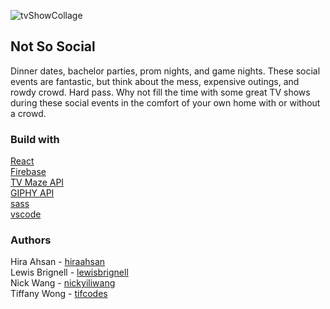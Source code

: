 ![tvShowCollage](https://github.com/Not-So-Social/notSoSocial/blob/master/src/asset/tvShowCollage.png)

## Not So Social

Dinner dates, bachelor parties, prom nights, and game nights. These social events are fantastic, but think about the mess, expensive outings, and rowdy crowd. Hard pass. Why not fill the time with some great TV shows during these social events in the comfort of your own home with or without a crowd.

### Build with 

[React](https://github.com/facebook/react) </br>
[Firebase](https://firebase.google.com/) </br>
[TV Maze API](https://www.tvmaze.com/api) </br>
[GIPHY API](https://developers.giphy.com/) </br>
[sass](https://sass-lang.com/) </br>
[vscode](https://code.visualstudio.com/) </br>

### Authors

Hira Ahsan - [hiraahsan](https://github.com/hiraahsan) </br>
Lewis Brignell - [lewisbrignell](https://github.com/lewisbrignell)</br>
Nick Wang - [nickyiliwang](https://github.com/nickyiliwang)</br>
Tiffany Wong - [tifcodes](https://github.com/tifcodes)


